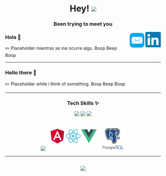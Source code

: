 <h1 align="center">Hey! <img src="https://raw.githubusercontent.com/MartinHeinz/MartinHeinz/master/wave.gif" width="30"></h1>
<h3 align="center">Been trying to meet you</h3>
<a href="https://www.linkedin.com/in/javicastillo89/" target="_blank"><img src="linkedin.png" width="50" align="right"/></a>
<a href="mailto:jav.castonatt@gmail.com"><img src="mail.png" width="54" align="right"/></a>

### Hola 👋

 ✏️ Placeholder mientras se me ocurre algo. Boop Beep Boop

----------------------------------------------------

### Hello there 👋

✏️ Placeholder while i think of something. Boop Beep Boop

----------------------------------------------------
<div align="center">
<h3 align="center">Tech Skills ✨</h3>

<img src="https://upload.wikimedia.org/wikipedia/commons/thumb/9/9a/Visual_Studio_Code_1.35_icon.svg/2048px-Visual_Studio_Code_1.35_icon.svg.png" width="60"/>  <img src="https://brandslogos.com/wp-content/uploads/thumbs/firebase-logo-vector.svg" width="50"/>  <img src="https://iconape.com/wp-content/png_logo_vector/git-icon.png" width="60"/> 

<img src="https://www.opengis.ch/wp-content/uploads/2020/04/django-python-logo.png" width="80"/> <img src="pngegg.png" width="170"/> <img src="pngegg_2.png" width="80"/>
</div>

----------------------------------------------------

<br>
<div align="center"><img src="https://raw.githubusercontent.com/MartinHeinz/MartinHeinz/master/wave.gif" width="50"></div>